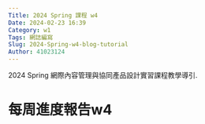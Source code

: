 ```yaml
---
Title: 2024 Spring 課程 w4
Date: 2024-02-23 16:39
Category: w1
Tags: 網誌編寫
Slug: 2024-Spring-w4-blog-tutorial
Author: 41023124
---
```


2024 Spring 網際內容管理與協同產品設計實習課程教學導引.

<!-- PELICAN_END_SUMMARY -->
# 每周進度報告w4

